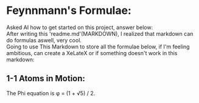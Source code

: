 # Feynnmann's Formulae:</br>
Asked AI how to get started on this project, answer below:</br>
After writing this 'readme.md'(MARKDOWN), I realized that markdown can do formulas aswell, very cool. </br>
Going to use This Markdown to store all the formulae below, if I'm feeling ambitious, can create a XeLateX or if something doesn't work in this markdown:</br>

## 1-1 Atoms in Motion:</br>
The Phi equation is φ = (1 + √5) / 2.
